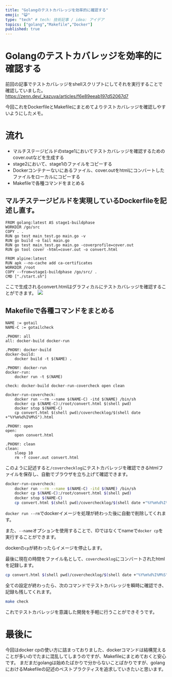```yaml
---
title: "Golangのテストカバレッジを効率的に確認する"
emoji: "😺"
type: "tech" # tech: 技術記事 / idea: アイデア
topics: ["golang","Makefile","Docker"]
published: true
---
```


# Golangのテストカバレッジを効率的に確認する

前回の記事でテストカバレッジをshellスクリプトにしてそれを実行することで確認していました。
https://zenn.dev/_kazuya/articles/f6e89eeab197d52067d7

今回これをDockerfileとMakefileにまとめてよりテストカバレッジを確認しやすいようにしたメモ。

# 流れ

+ マルチステージビルドのstage1においてテストカバレッジを確認するためのcover.outなどを生成する
+ stage2において、stage1のファイルをコピーする
+ Dockerコンテナーないにあるファイル、cover.outをhtmlにコンバートしたファイルをローカルにコピーする
+ Makefileで各種コマンドをまとめる


## マルチステージビルドを実現しているDockerfileを記述し直す。

```docker:Dockerfile
FROM golang:latest AS stage1-buildphase
WORKDIR /go/src
COPY . .
RUN go test main_test.go main.go -v
RUN go build -o tail main.go
RUN go test main_test.go main.go -coverprofile=cover.out
RUN go tool cover -html=cover.out -o convert.html

FROM alpine:latest
RUN apk --no-cache add ca-certificates
WORKDIR /root
COPY --from=stage1-buildphase /go/src/ .
CMD ["./start.sh"]
```

ここで生成されるconvert.htmlはグラフィカルにテストカバレッジを確認することができます。
![](https://storage.googleapis.com/zenn-user-upload/g411uv4kwai1n41037jniytlxuo6)

## Makefileで各種コマンドをまとめる

```bash:Makefile
NAME := gotail
NAME-C := gotailcheck

.PHONY: all
all: docker-build docker-run

.PHONY: docker-build
docker-build:
	docker build -t $(NAME) .

.PHONY: docker-run
docker-run:
	docker run -t $(NAME)

check: docker-build docker-run-covercheck open clean

docker-run-covercheck:
	docker run --rm --name $(NAME-C) -itd $(NAME) /bin/sh
	docker cp $(NAME-C):/root/convert.html $(shell pwd)
	docker stop $(NAME-C)
	cp convert.html $(shell pwd)/coverchecklog/$(shell date +"%Y%m%d%I%M%S").html

.PHONY: open
open:
	open convert.html

.PHONY: clean
clean:
	sleep 10
	rm -f cover.out convert.html
```

このように記述すると`/coverchecklog`にテストカバレッジを確認できるhtmlファイルを保存し、自動でブラウザを立ち上げて確認できます。


```bash
docker-run-covercheck:
	docker run --rm --name $(NAME-C) -itd $(NAME) /bin/sh
	docker cp $(NAME-C):/root/convert.html $(shell pwd)
	docker stop $(NAME-C)
	cp convert.html $(shell pwd)/coverchecklog/$(shell date +"%Y%m%d%I%M%S").html
```

`docker run --rm`でdockerイメージを処理が終わった後に自動で削除してくれます。

また、`--name`オプションを使用することで、IDではなくてnameで`docker cp`を実行することができます。

dockerの`cp`が終わったらイメージを停止します。

最後に現在の時間をファイル名として、`coverchecklog`にコンバートされたhtmlを記録します。

```bash
cp convert.html $(shell pwd)/coverchecklog/$(shell date +"%Y%m%d%I%M%S").html
```

全ての設定が終わったら、次のコマンドでテストカバレッジを瞬時に確認でき、記録も残してくれます。

```bash
make check
```

これでテストカバレッジを意識した開発を手軽に行うことができそうです。

# 最後に

今回はdocker cpの使い方に詰まっておりました、dockerコマンドは結構覚えることが多いのでたまに混乱してしまうのですが、Makefileにまとめておくと安心です。
まだまだgolangは始めたばかりで分からないことばかりですが、golangにおけるMakefileの記述のベストプラクティスを追求していきたいと思います。

